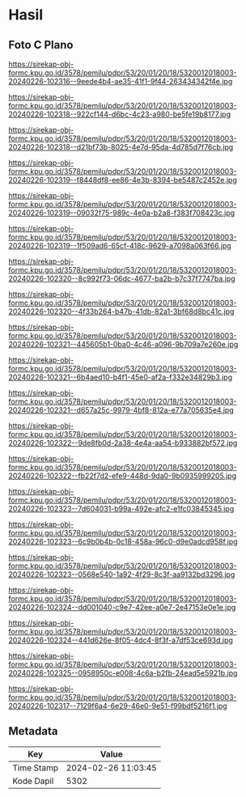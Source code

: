 # Hasil

## Foto C Plano

https://sirekap-obj-formc.kpu.go.id/3578/pemilu/pdpr/53/20/01/20/18/5320012018003-20240226-102316--9eede4b4-ae35-41f1-9f44-263434342f4e.jpg

https://sirekap-obj-formc.kpu.go.id/3578/pemilu/pdpr/53/20/01/20/18/5320012018003-20240226-102318--922cf144-d6bc-4c23-a980-be5fe19b8177.jpg

https://sirekap-obj-formc.kpu.go.id/3578/pemilu/pdpr/53/20/01/20/18/5320012018003-20240226-102318--d21bf73b-8025-4e7d-95da-4d785d7f76cb.jpg

https://sirekap-obj-formc.kpu.go.id/3578/pemilu/pdpr/53/20/01/20/18/5320012018003-20240226-102319--f8448df8-ee86-4e3b-8394-be5487c2452e.jpg

https://sirekap-obj-formc.kpu.go.id/3578/pemilu/pdpr/53/20/01/20/18/5320012018003-20240226-102319--09032f75-989c-4e0a-b2a8-f383f708423c.jpg

https://sirekap-obj-formc.kpu.go.id/3578/pemilu/pdpr/53/20/01/20/18/5320012018003-20240226-102319--1f509ad6-65cf-418c-9629-a7098a063f66.jpg

https://sirekap-obj-formc.kpu.go.id/3578/pemilu/pdpr/53/20/01/20/18/5320012018003-20240226-102320--8c992f73-06dc-4677-ba2b-b7c37f7747ba.jpg

https://sirekap-obj-formc.kpu.go.id/3578/pemilu/pdpr/53/20/01/20/18/5320012018003-20240226-102320--4f33b264-b47b-41db-82a1-3bf68d8bc41c.jpg

https://sirekap-obj-formc.kpu.go.id/3578/pemilu/pdpr/53/20/01/20/18/5320012018003-20240226-102321--445605b1-0ba0-4c46-a096-9b709a7e260e.jpg

https://sirekap-obj-formc.kpu.go.id/3578/pemilu/pdpr/53/20/01/20/18/5320012018003-20240226-102321--6b4aed10-b4f1-45e0-af2a-f332e34829b3.jpg

https://sirekap-obj-formc.kpu.go.id/3578/pemilu/pdpr/53/20/01/20/18/5320012018003-20240226-102321--d657a25c-9979-4bf8-812a-e77a705635e4.jpg

https://sirekap-obj-formc.kpu.go.id/3578/pemilu/pdpr/53/20/01/20/18/5320012018003-20240226-102322--9de8fb0d-2a38-4e4a-aa54-b933882bf572.jpg

https://sirekap-obj-formc.kpu.go.id/3578/pemilu/pdpr/53/20/01/20/18/5320012018003-20240226-102322--fb22f7d2-efe9-448d-9da0-9b0935999205.jpg

https://sirekap-obj-formc.kpu.go.id/3578/pemilu/pdpr/53/20/01/20/18/5320012018003-20240226-102323--7d604031-b99a-492e-afc2-e1fc03845345.jpg

https://sirekap-obj-formc.kpu.go.id/3578/pemilu/pdpr/53/20/01/20/18/5320012018003-20240226-102323--6c9b0b4b-0c18-458a-96c0-d9e0adcd958f.jpg

https://sirekap-obj-formc.kpu.go.id/3578/pemilu/pdpr/53/20/01/20/18/5320012018003-20240226-102323--0568e540-1a92-4f29-8c3f-aa9132bd3296.jpg

https://sirekap-obj-formc.kpu.go.id/3578/pemilu/pdpr/53/20/01/20/18/5320012018003-20240226-102324--dd001040-c9e7-42ee-a0e7-2e47153e0e1e.jpg

https://sirekap-obj-formc.kpu.go.id/3578/pemilu/pdpr/53/20/01/20/18/5320012018003-20240226-102324--441d626e-8f05-4dc4-8f3f-a7df53ce693d.jpg

https://sirekap-obj-formc.kpu.go.id/3578/pemilu/pdpr/53/20/01/20/18/5320012018003-20240226-102325--0958950c-e008-4c6a-b2fb-24ead5e5921b.jpg

https://sirekap-obj-formc.kpu.go.id/3578/pemilu/pdpr/53/20/01/20/18/5320012018003-20240226-102317--7129f6a4-6e29-46e0-9e51-f99bdf5216f1.jpg


## Metadata

| Key        | Value               |
| ---------- | ------------------- |
| Time Stamp | 2024-02-26 11:03:45 |
| Kode Dapil | 5302                |



